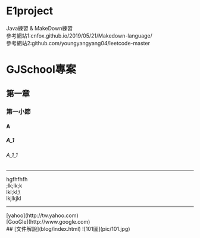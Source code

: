 # E1project
Java練習 & MakeDown練習<br>
參考網站1:cnfox.github.io/2019/05/21/Makedown-language/ <br>
參考網站2:github.com/youngyangyang04/leetcode-master
# GJSchool專案
## 第一章
### 第一小節
#### A
##### A_1
###### A_1_1
<hr>
   hgfhfhfh<br>
   ;lk;lk;k<br>
   lkl;kl;\<br>
   lkjlkjkl<br>
<hr><p>
[yahoo](http://tw.yahoo.com) <br>
[GooGle](http://www.google.com) <br>
## [文件解說](blog/index.html) 
![101圖](pic/101.jpg)
